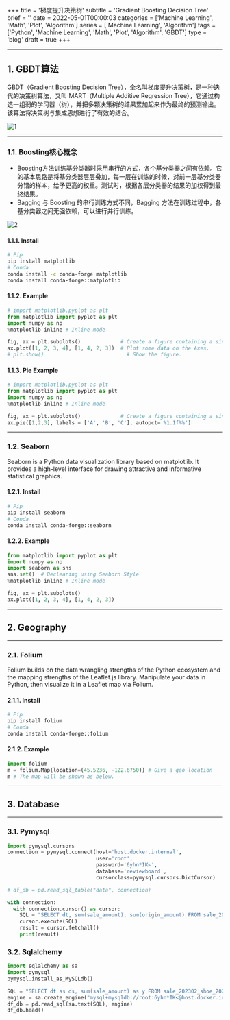 +++
title = '梯度提升决策树'
subtitle = 'Gradient Boosting Decision Tree'
brief = ''
date = 2022-05-01T00:00:03
categories = ['Machine Learning', 'Math', 'Plot', 'Algorithm']
series = ['Machine Learning', 'Algorithm']
tags = ['Python', 'Machine Learning', 'Math', 'Plot', 'Algorithm', 'GBDT']
type = 'blog'
draft = true
+++

---

## 1. GBDT算法

GBDT（Gradient Boosting Decision Tree），全名叫梯度提升决策树，是一种迭代的决策树算法，又叫 MART（Multiple Additive Regression Tree），它通过构造一组弱的学习器（树），并把多颗决策树的结果累加起来作为最终的预测输出。该算法将决策树与集成思想进行了有效的结合。

![1](../1.png)

---

### 1.1. Boosting核心概念

- Boosting方法训练基分类器时采用串行的方式，各个基分类器之间有依赖。它的基本思路是将基分类器层层叠加，每一层在训练的时候，对前一层基分类器分错的样本，给予更高的权重。测试时，根据各层分类器的结果的加权得到最终结果。
- Bagging 与 Boosting 的串行训练方式不同，Bagging 方法在训练过程中，各基分类器之间无强依赖，可以进行并行训练。

![2](../2.png)

#### 1.1.1. Install
```bash
# Pip
pip install matplotlib
# Conda
conda install -c conda-forge matplotlib
conda install conda-forge::matplotlib
```

#### 1.1.2. Example
```python
# import matplotlib.pyplot as plt
from matplotlib import pyplot as plt
import numpy as np
%matplotlib inline # Inline mode

fig, ax = plt.subplots()             # Create a figure containing a single Axes.
ax.plot([1, 2, 3, 4], [1, 4, 2, 3])  # Plot some data on the Axes.
# plt.show()                           # Show the figure.
```

#### 1.1.3. Pie Example
```python
# import matplotlib.pyplot as plt
from matplotlib import pyplot as plt
import numpy as np
%matplotlib inline # Inline mode

fig, ax = plt.subplots()             # Create a figure containing a single Axes.
ax.pie([1,2,3], labels = ['A', 'B', 'C'], autopct='%1.1f%%')
```

---

### 1.2. Seaborn

Seaborn is a Python data visualization library based on matplotlib. It provides a high-level interface for drawing attractive and informative statistical graphics.

#### 1.2.1. Install
```bash
# Pip
pip install seaborn
# Conda
conda install conda-forge::seaborn
```

#### 1.2.2. Example
```python
from matplotlib import pyplot as plt
import numpy as np
import seaborn as sns
sns.set()  # Declearing using Seaborn Style
%matplotlib inline # Inline mode

fig, ax = plt.subplots()
ax.plot([1, 2, 3, 4], [1, 4, 2, 3])
```

---

## 2. Geography

---

### 2.1. Folium

Folium builds on the data wrangling strengths of the Python ecosystem and the mapping strengths of the Leaflet.js library. Manipulate your data in Python, then visualize it in a Leaflet map via Folium.

#### 2.1.1. Install
```bash
# Pip
pip install folium
# Conda
conda install conda-forge::folium
```

#### 2.1.2. Example
```python
import folium
m = folium.Map(location=(45.5236, -122.6750)) # Give a geo location
m # The map will be shown as below.
```

---

## 3. Database

---

### 3.1. Pymysql
```python
import pymysql.cursors
connection = pymysql.connect(host='host.docker.internal',
                             user='root',
                             password='6yhn*IK<',
                             database='reviewboard',
                             cursorclass=pymysql.cursors.DictCursor)

# df_db = pd.read_sql_table("data", connection)

with connection:
  with connection.cursor() as cursor:
    SQL = "SELECT dt, sum(sale_amount), sum(origin_amount) FROM sale_202402_shoe_202401_202404_sales_direct WHERE store_code = 'XG02' GROUP BY dt ORDER BY dt"
    cursor.execute(SQL)
    result = cursor.fetchall()
    print(result)
```

### 3.2. Sqlalchemy
```python
import sqlalchemy as sa
import pymysql
pymysql.install_as_MySQLdb()

SQL = "SELECT dt as ds, sum(sale_amount) as y FROM sale_202302_shoe_202301_202304_sales_direct WHERE store_code = 'S107' AND sku = 'ARMT013-4' GROUP BY dt ORDER BY dt;"
engine = sa.create_engine("mysql+mysqldb://root:6yhn*IK<@host.docker.internal/reviewboard")
df_db = pd.read_sql(sa.text(SQL), engine)
df_db.head()
```
